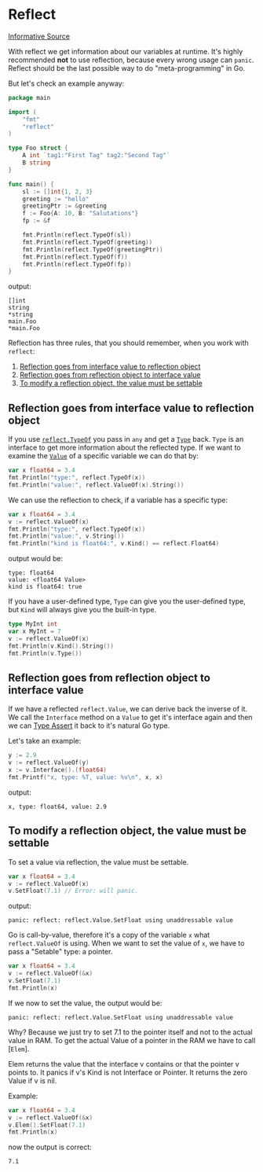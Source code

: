 # Reflect

[Informative Source](https://go.dev/blog/laws-of-reflection)

With reflect we get information about our variables at runtime.
It's highly recommended **not** to use reflection, because every wrong usage can `panic`.
Reflect should be the last possible way to do "meta-programming" in Go.

But let's check an example anyway:

```go linenums="1"
package main

import (
	"fmt"
	"reflect"
)

type Foo struct {
	A int `tag1:"First Tag" tag2:"Second Tag"`
	B string
}

func main() {
	sl := []int{1, 2, 3}
	greeting := "hello"
	greetingPtr := &greeting
	f := Foo{A: 10, B: "Salutations"}
	fp := &f

	fmt.Println(reflect.TypeOf(sl))
	fmt.Println(reflect.TypeOf(greeting))
	fmt.Println(reflect.TypeOf(greetingPtr))
	fmt.Println(reflect.TypeOf(f))
	fmt.Println(reflect.TypeOf(fp))
}
```

output:

```
[]int
string
*string
main.Foo
*main.Foo
```

Reflection has three rules, that you should remember, when you work with `reflect`:

1.   [Reflection goes from interface value to reflection object](#reflection-goes-from-interface-value-to-reflection-object)
2.   [Reflection goes from reflection object to interface value](#reflection-goes-from-reflection-object-to-interface-value)
3.   [To modify a reflection object, the value must be settable](#to-modify-a-reflection-object-the-value-must-be-settable)

## Reflection goes from interface value to reflection object

If you use [`reflect.TypeOf`](https://pkg.go.dev/reflect#TypeOf) you pass in `any` and get a [`Type`](https://pkg.go.dev/reflect#Type) back.
`Type` is an interface to get more information about the reflected type.
If we want to examine the [`Value`](https://pkg.go.dev/reflect#Value) of a specific variable we can do that by:

```go linenums="1"
var x float64 = 3.4
fmt.Println("type:", reflect.TypeOf(x))
fmt.Println("value:", reflect.ValueOf(x).String())
```

We can use the reflection to check, if a variable has a specific type:

```go linenums="1"
var x float64 = 3.4
v := reflect.ValueOf(x)
fmt.Println("type:", reflect.TypeOf(x))
fmt.Println("value:", v.String())
fmt.Println("kind is float64:", v.Kind() == reflect.Float64)
```

output would be:

```
type: float64
value: <float64 Value>
kind is float64: true
```

If you have a user-defined type, `Type` can give you the user-defined type, but `Kind` will always give you the built-in type.

```go linenums="1"
type MyInt int
var x MyInt = 7
v := reflect.ValueOf(x)
fmt.Println(v.Kind().String())
fmt.Println(v.Type())
```

## Reflection goes from reflection object to interface value

If we have a reflected `reflect.Value`, we can derive back the inverse of it.
We call the `Interface` method on a `Value` to get it's interface again and then we can [Type Assert](./types_interfaces_methods.md#type-assertions) it back to it's natural Go type.

Let's take an example:

```go linenums="1"
y := 2.9
v := reflect.ValueOf(y)
x := v.Interface().(float64)
fmt.Printf("x, type: %T, value: %v\n", x, x)
```

output:

```
x, type: float64, value: 2.9
```

## To modify a reflection object, the value must be settable

To set a value via reflection, the value must be settable.

```go linenums="1"
var x float64 = 3.4
v := reflect.ValueOf(x)
v.SetFloat(7.1) // Error: will panic.
```

output:

```
panic: reflect: reflect.Value.SetFloat using unaddressable value
```

Go is call-by-value, therefore it's a copy of the variable `x` what `reflect.ValueOf` is using.
When we want to set the value of `x`, we have to pass a "Setable" type: a pointer.

```go linenums="1"
var x float64 = 3.4
v := reflect.ValueOf(&x)
v.SetFloat(7.1)
fmt.Println(x)
```

If we now to set the value, the output would be:

```
panic: reflect: reflect.Value.SetFloat using unaddressable value
```

Why? Because we just try to set 7.1 to the pointer itself and not to the actual value in RAM.
To get the actual Value of a pointer in the RAM we have to call [`Elem`].

Elem returns the value that the interface v contains or that the pointer v points to.
It panics if v's Kind is not Interface or Pointer.
It returns the zero Value if v is nil.

Example:

```go linenums="1"
var x float64 = 3.4
v := reflect.ValueOf(&x)
v.Elem().SetFloat(7.1)
fmt.Println(x)
```

now the output is correct:

```
7.1
```
